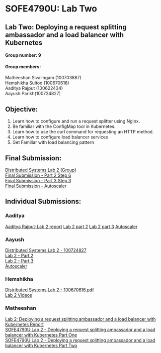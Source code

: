 # SOFE4790U: Lab Two
## Lab Two: Deploying a request splitting ambassador and a load balancer with Kubernetes<br>
#### Group number: 9
#### Group members: 
Matheeshan Sivalingam (100703887)<br>
Hemshikha Sultoo (100670616) <br>
Aaditya Rajput (100622434) <br>
Aayush Parikh(100724827) 

## Objective:
1. Learn how to configure and run a request splitter using Nginx. 
2. Be familiar with the ConfigMap tool in Kubernetes. 
3. Learn how to use the curl command for requesting an HTTP method. 
4. Learn how to configure load balancer services  
5. Get Familiar with load balancing pattern 

## Final Submission:
[Distributed Systems Lab 2 (Group)](https://docs.google.com/document/d/1aoa08riL0YpF1dDGhYEXddOD_ZBsz7GnYUKZBMZhhGY/edit?usp=sharing) <br>
[Final Submission - Part 2 Step 6](https://drive.google.com/file/d/1lduQrh26PFSXFWIZVqYdB0R6HgfZDP9D/view?usp=sharing)<br>
[Final Submission - Part 3 Step 3](https://drive.google.com/file/d/1QwKacYjBGNjik0Wl6RsJGPb5wft1Bb_v/view?usp=sharing)<br>
[Final Submission - Autoscaler](https://www.youtube.com/watch?v=07fB5c8rhd4&feature=youtu.be)

## Individual Submissions:

### Aaditya
[Aaditya Rajput-Lab 2 report](https://github.com/matheeshan-sivalingam/SOFE-4790U-Lab-Two/blob/main/Aaditya/Aaditya%20Rajput-Lab%202%20report.pdf)
[Lab 2 part 2](https://www.youtube.com/watch?v=raCLKmiVyGE)
[Lab 2 part 3](https://www.youtube.com/watch?v=zici6EpZjzU)
[Autoscaler](https://www.youtube.com/watch?v=07fB5c8rhd4&feature=youtu.be)

### Aayush
[Distributed Systems Lab 2 - 100724827](https://github.com/matheeshan-sivalingam/SOFE-4790U-Lab-Two/blob/main/Aayush%20-%20Lab%202/Lab%202%20report.docx)<br>
[Lab 2 - Part 2](https://youtu.be/xkiXlGSdD2U)<br>
[Lab 2 - Part 3](https://youtu.be/CAXP6KqCH3M)<br>
[Autoscaler](https://youtube.com/shorts/sq4nHRY26Qs)


### Hemshikha 
[Distributed Systems Lab 2 - 100670616.pdf](https://github.com/matheeshan-sivalingam/SOFE-4790U-Lab-Two/blob/main/Hemshikha%20-%20Lab2/Distributed%20Systems%20Lab%202%20-%20100670616.pdf)<br>
[Lab 2 Videos](https://drive.google.com/drive/folders/1gyiVFTrn_n7ga4bEZAI1sKPq0ZwX_5YH?usp=sharing)

### Matheeshan 
[Lab 2: Deploying a request splitting ambassador and a load balancer with Kubernetes Report](https://github.com/matheeshan-sivalingam/SOFE-4790U-Lab-Two/blob/main/Matheeshan/Lab%202_%20Deploying%20a%20request%20splitting%20ambassador%20and%20a%20load%20balancer%20with%20Kubernetes.pdf)<br>
[SOFE4790U Lab 2 - Deploying a request splitting ambassador and a load balancer with Kubernetes Part One](https://youtu.be/4UeaUb6t89c)<br>
[SOFE4790U Lab 2 - Deploying a request splitting ambassador and a load balancer with Kubernetes Part Two](https://youtu.be/31fYNdmSWVM)




